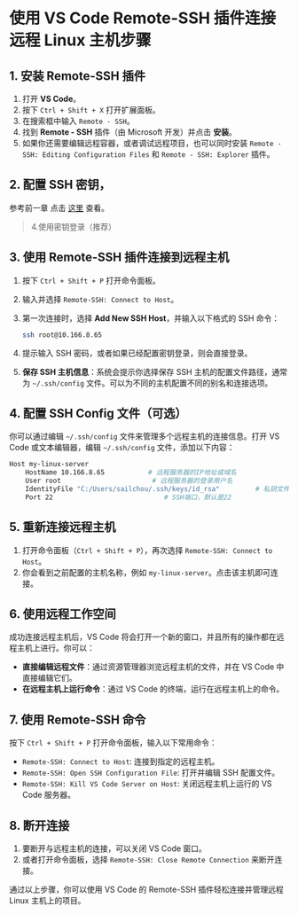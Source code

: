 # 使用 VS Code Remote-SSH 插件连接远程 Linux 主机步骤

## 1. 安装 Remote-SSH 插件

1. 打开 **VS Code**。
2. 按下 `Ctrl + Shift + X` 打开扩展面板。
3. 在搜索框中输入 `Remote - SSH`。
4. 找到 **Remote - SSH** 插件（由 Microsoft 开发）并点击 **安装**。
5. 如果你还需要编辑远程容器，或者调试远程项目，也可以同时安装 `Remote - SSH: Editing Configuration Files` 和 `Remote - SSH: Explorer` 插件。

## 2. 配置 SSH 密钥，

参考前一章 点击 [这里](#section1) 查看。

> 4.使用密钥登录（推荐）

## 3. 使用 Remote-SSH 插件连接到远程主机

1. 按下 `Ctrl + Shift + P` 打开命令面板。
2. 输入并选择 `Remote-SSH: Connect to Host`。
3. 第一次连接时，选择 **Add New SSH Host**，并输入以下格式的 SSH 命令：
    ```bash
    ssh root@10.166.8.65
    ```
4. 提示输入 SSH 密码，或者如果已经配置密钥登录，则会直接登录。

5. **保存 SSH 主机信息**：系统会提示你选择保存 SSH 主机的配置文件路径，通常为 `~/.ssh/config` 文件。可以为不同的主机配置不同的别名和连接选项。

## 4. 配置 SSH Config 文件（可选）

你可以通过编辑 `~/.ssh/config` 文件来管理多个远程主机的连接信息。打开 VS Code 或文本编辑器，编辑 `~/.ssh/config` 文件，添加以下内容：

```bash
Host my-linux-server
    HostName 10.166.8.65           # 远程服务器的IP地址或域名
    User root                       # 远程服务器的登录用户名
    IdentityFile "C:/Users/sailchou/.ssh/keys/id_rsa"         # 私钥文件路径
    Port 22                            # SSH端口，默认是22
```

## 5. 重新连接远程主机

1. 打开命令面板（`Ctrl + Shift + P`），再次选择 `Remote-SSH: Connect to Host`。
2. 你会看到之前配置的主机名称，例如 `my-linux-server`。点击该主机即可连接。

## 6. 使用远程工作空间

成功连接远程主机后，VS Code 将会打开一个新的窗口，并且所有的操作都在远程主机上进行。你可以：

-   **直接编辑远程文件**：通过资源管理器浏览远程主机的文件，并在 VS Code 中直接编辑它们。
-   **在远程主机上运行命令**：通过 VS Code 的终端，运行在远程主机上的命令。

## 7. 使用 Remote-SSH 命令

按下 `Ctrl + Shift + P` 打开命令面板，输入以下常用命令：

-   `Remote-SSH: Connect to Host`: 连接到指定的远程主机。
-   `Remote-SSH: Open SSH Configuration File`: 打开并编辑 SSH 配置文件。
-   `Remote-SSH: Kill VS Code Server on Host`: 关闭远程主机上运行的 VS Code 服务器。

## 8. 断开连接

1. 要断开与远程主机的连接，可以关闭 VS Code 窗口。
2. 或者打开命令面板，选择 `Remote-SSH: Close Remote Connection` 来断开连接。

通过以上步骤，你可以使用 VS Code 的 Remote-SSH 插件轻松连接并管理远程 Linux 主机上的项目。
